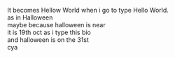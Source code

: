 It becomes Hellow World when i go to type Hello World.<br>
as in Halloween<br>
maybe because halloween is near<br>
it is 19th oct as i type this bio<br>
and halloween is on the 31st<br>
cya
